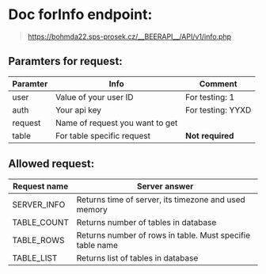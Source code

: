 # Doc forInfo endpoint:


> https://bohmda22.sps-prosek.cz/__BEERAPI__/API/v1/info.php



## Paramters for request:
|Paramter | Info                            | Comment           |
|---------|---------------------------------|-------------------|
| user    | Value of your user ID           | For testing: 1    |
| auth    | Your api key                    | For testing: YYXD |
| request | Name of request you want to get |                   |
| table   | For table specific request      | <b>Not required</b>|

## Allowed request:
| Request name | Server answer                                             |
|--------------|-----------------------------------------------------------|
| SERVER_INFO  | Returns time of server, its timezone and used memory      |
| TABLE_COUNT  | Returns number of tables in database                      |
| TABLE_ROWS   | Returns number of rows in table. Must specifie table name |
| TABLE_LIST   | Returns list of tables in database                        |  
